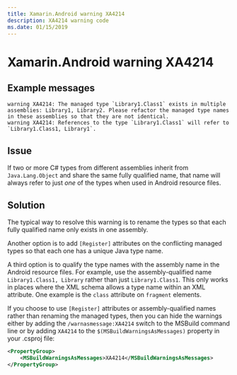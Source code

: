 ```yaml
---
title: Xamarin.Android warning XA4214
description: XA4214 warning code
ms.date: 01/15/2019
---
```

# Xamarin.Android warning XA4214

## Example messages

```
warning XA4214: The managed type `Library1.Class1` exists in multiple assemblies: Library1, Library2. Please refactor the managed type names in these assemblies so that they are not identical.
warning XA4214: References to the type `Library1.Class1` will refer to `Library1.Class1, Library1`.
```

## Issue

If two or more C# types from different assemblies inherit from
`Java.Lang.Object` and share the same fully qualified name, that name will
always refer to just *one* of the types when used in Android resource files.

## Solution

The typical way to resolve this warning is to rename the types so that each
fully qualified name only exists in one assembly.

Another option is to add `[Register]` attributes on the conflicting managed
types so that each one has a unique Java type name.

A third option is to qualify the type names with the assembly name in the
Android resource files.  For example, use the assembly-qualified name
`Library1.Class1, Library` rather than just `Library1.Class1`.  This only works
in places where the XML schema allows a type name within an XML attribute.  One
example is the `class` attribute on `fragment` elements.

If you choose to use `[Register]` attributes or assembly-qualified names rather
than renaming the managed types, then you can hide the warnings either by adding
the `/warnasmessage:XA4214` switch to the MSBuild command line or by adding
`XA4214` to the `$(MSBuildWarningsAsMessages)` property in your .csproj file:

```xml
<PropertyGroup>
    <MSBuildWarningsAsMessages>XA4214</MSBuildWarningsAsMessages>
</PropertyGroup>
```
